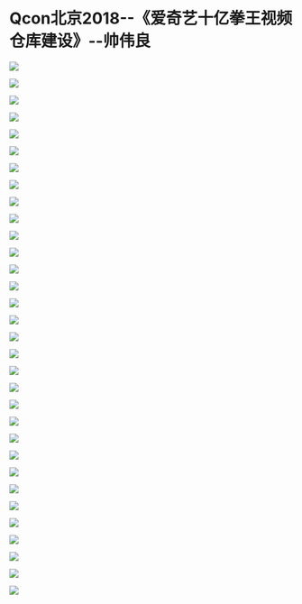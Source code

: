# Qcon北京2018--《爱奇艺十亿拳王视频仓库建设》--帅伟良

![](https://raw.githubusercontent.com/hellojd2018/ms_document/master/Qcon/北京2018/images/帅伟良/201905122025_4.png)


![](https://raw.githubusercontent.com/hellojd2018/ms_document/master/Qcon/北京2018/images/帅伟良/201905122025_5.png)


![](https://raw.githubusercontent.com/hellojd2018/ms_document/master/Qcon/北京2018/images/帅伟良/201905122025_6.png)


![](https://raw.githubusercontent.com/hellojd2018/ms_document/master/Qcon/北京2018/images/帅伟良/201905122025_7.png)


![](https://raw.githubusercontent.com/hellojd2018/ms_document/master/Qcon/北京2018/images/帅伟良/201905122025_8.png)


![](https://raw.githubusercontent.com/hellojd2018/ms_document/master/Qcon/北京2018/images/帅伟良/201905122025_9.png)


![](https://raw.githubusercontent.com/hellojd2018/ms_document/master/Qcon/北京2018/images/帅伟良/201905122025_10.png)


![](https://raw.githubusercontent.com/hellojd2018/ms_document/master/Qcon/北京2018/images/帅伟良/201905122025_11.png)


![](https://raw.githubusercontent.com/hellojd2018/ms_document/master/Qcon/北京2018/images/帅伟良/201905122025_12.png)


![](https://raw.githubusercontent.com/hellojd2018/ms_document/master/Qcon/北京2018/images/帅伟良/201905122025_13.png)


![](https://raw.githubusercontent.com/hellojd2018/ms_document/master/Qcon/北京2018/images/帅伟良/201905122025_14.png)


![](https://raw.githubusercontent.com/hellojd2018/ms_document/master/Qcon/北京2018/images/帅伟良/201905122025_15.png)


![](https://raw.githubusercontent.com/hellojd2018/ms_document/master/Qcon/北京2018/images/帅伟良/201905122025_16.png)


![](https://raw.githubusercontent.com/hellojd2018/ms_document/master/Qcon/北京2018/images/帅伟良/201905122025_17.png)


![](https://raw.githubusercontent.com/hellojd2018/ms_document/master/Qcon/北京2018/images/帅伟良/201905122025_18.png)


![](https://raw.githubusercontent.com/hellojd2018/ms_document/master/Qcon/北京2018/images/帅伟良/201905122025_19.png)


![](https://raw.githubusercontent.com/hellojd2018/ms_document/master/Qcon/北京2018/images/帅伟良/201905122025_20.png)


![](https://raw.githubusercontent.com/hellojd2018/ms_document/master/Qcon/北京2018/images/帅伟良/201905122025_21.png)


![](https://raw.githubusercontent.com/hellojd2018/ms_document/master/Qcon/北京2018/images/帅伟良/201905122025_22.png)


![](https://raw.githubusercontent.com/hellojd2018/ms_document/master/Qcon/北京2018/images/帅伟良/201905122025_23.png)


![](https://raw.githubusercontent.com/hellojd2018/ms_document/master/Qcon/北京2018/images/帅伟良/201905122025_24.png)


![](https://raw.githubusercontent.com/hellojd2018/ms_document/master/Qcon/北京2018/images/帅伟良/201905122025_25.png)


![](https://raw.githubusercontent.com/hellojd2018/ms_document/master/Qcon/北京2018/images/帅伟良/201905122025_26.png)


![](https://raw.githubusercontent.com/hellojd2018/ms_document/master/Qcon/北京2018/images/帅伟良/201905122025_27.png)


![](https://raw.githubusercontent.com/hellojd2018/ms_document/master/Qcon/北京2018/images/帅伟良/201905122025_28.png)


![](https://raw.githubusercontent.com/hellojd2018/ms_document/master/Qcon/北京2018/images/帅伟良/201905122025_29.png)


![](https://raw.githubusercontent.com/hellojd2018/ms_document/master/Qcon/北京2018/images/帅伟良/201905122025_30.png)


![](https://raw.githubusercontent.com/hellojd2018/ms_document/master/Qcon/北京2018/images/帅伟良/201905122025_31.png)


![](https://raw.githubusercontent.com/hellojd2018/ms_document/master/Qcon/北京2018/images/帅伟良/201905122025_32.png)


![](https://raw.githubusercontent.com/hellojd2018/ms_document/master/Qcon/北京2018/images/帅伟良/201905122025_33.png)


![](https://raw.githubusercontent.com/hellojd2018/ms_document/master/Qcon/北京2018/images/帅伟良/201905122025_34.png)


![](https://raw.githubusercontent.com/hellojd2018/ms_document/master/Qcon/北京2018/images/帅伟良/201905122025_35.png)


